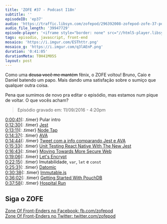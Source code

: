 ```yaml
---
title: 'ZOFE #37 - Podcast I18n'
subtitle: ''
episodeID: 'ep37'
audio: 'https://traffic.libsyn.com/zofepod/296392008-zofepod-zofe-37-podcast-i18n.m4a'
audio_file_length: '39947729'
episode-player: '<iframe style="border: none" src="//html5-player.libsyn.com/embed/episode/id/7032613/height/90/theme/custom/autoplay/no/autonext/no/thumbnail/yes/preload/no/no_addthis/no/direction/backward/render-playlist/no/custom-color/87A93A/" height="90" width="100%" scrolling="no" allowfullscreen webkitallowfullscreen mozallowfullscreen oallowfullscreen msallowfullscreen></iframe>'
tags: episodio, javascript, front-end
mosaico: 'https://i.imgur.com/ESThttr.png'
mosaico_g: 'https://i.imgur.com/q3lAEnP.png'
duration: '0:41:05'
durationMeta: T0H41M05S
layout: post
---
```


Como uma <del>deusa você me mantém</del> fênix, o ZOFE voltou! Bruno, Caio e Daniel batendo um papo. Mais dando uma satisfação sobre o sumiço que qualquer outra coisa.

<!-- excerpt -->

Pena que sumimos de novo pra editar o episódio, mas estamos num pique de voltar. O que vocês acham?

> Episódio gravado em: 11/09/2016 - 4:20pm

[0:00:41](#t=0:00:41){: .timer} Pular intro<br>
[0:12:30](#t=0:12:30){: .timer} [Jest](http://facebook.github.io/jest/)<br>
[0:13:11](#t=0:13:11){: .timer} [Node Tap](http://www.node-tap.org/)<br>
[0:14:37](#t=0:14:37){: .timer} [AVA](https://github.com/avajs/ava)<br>
[0:14:44](#t=0:14:44){: .timer} [Tweet com a info comparando Jest e AVA](https://twitter.com/MoOx/status/774226671469727744)<br>
[0:15:33](#t=0:15:33){: .timer} [Unit Testing React Native With The New Jest](https://blog.callstack.io/unit-testing-react-native-with-the-new-jest-i-snapshots-come-into-play-68ba19b1b9fe)<br>
[0:16:43](#t=0:16:43){: .timer} [Moving Towards More Secure Web](https://security.googleblog.com/2016/09/moving-towards-more-secure-web.html)<br>
[0:19:06](#t=0:19:06){: .timer} [Let's Encrypt](https://letsencrypt.org/)<br>
[0:22:15](#t=0:22:15){: .timer} Imutabilidade, `var`, `let` e `const`<br>
[0:25:31](#t=0:25:31){: .timer} [Datomic](http://www.datomic.com/)<br>
[0:30:38](#t=0:30:38){: .timer} [Immutable.js](https://facebook.github.io/immutable-js/)<br>
[0:36:02](#t=0:36:02){: .timer} [Getting Started With PouchDB](https://www.sitepoint.com/getting-started-with-pouchdb/)<br>
[0:37:58](#t=0:37:58){: .timer} [Hospital Run](http://hospitalrun.io/)<br>

## Siga o ZOFE

[Zone Of Front-Enders no Facebook: fb.com/zofepod](http://fb.com/zofepod/ 'ZOFE no Facebook: fb.com/zofepod')<br>
[Zone Of Front-Enders no Twitter: twitter.com/zofepod](http://twitter.com/zofepod/ 'ZOFE no Twitter')<br>
